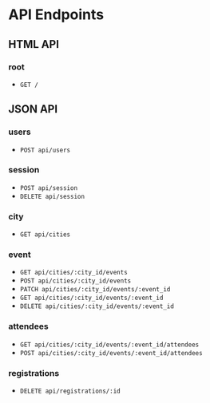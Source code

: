 # API Endpoints

## HTML API

### root
- `GET /`

## JSON API

### users
- `POST api/users`

### session
- `POST api/session`
- `DELETE api/session`

### city
- `GET api/cities`

### event
- `GET api/cities/:city_id/events`
- `POST api/cities/:city_id/events`
- `PATCH api/cities/:city_id/events/:event_id`
- `GET api/cities/:city_id/events/:event_id`
- `DELETE api/cities/:city_id/events/:event_id`

<!--
 ### event
- `GET api/events`
- `POST api/events`
- `PATCH api/events/:id`
- `GET api/events/:id`
- `DELETE api/events/:id`
 -->

### attendees
- `GET api/cities/:city_id/events/:event_id/attendees`
- `POST api/cities/:city_id/events/:event_id/attendees`

### registrations
- `DELETE api/registrations/:id`
